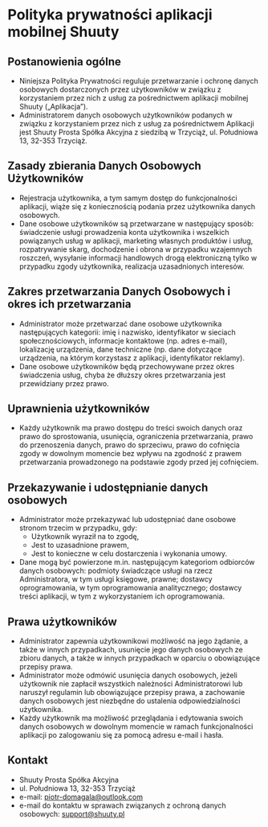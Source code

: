 # Polityka prywatności aplikacji mobilnej Shuuty

## Postanowienia ogólne
- Niniejsza Polityka Prywatności reguluje przetwarzanie i ochronę danych osobowych dostarczonych przez użytkowników w związku z korzystaniem przez nich z usług za pośrednictwem aplikacji mobilnej Shuuty („Aplikacja”).
- Administratorem danych osobowych użytkowników podanych w związku z korzystaniem przez nich z usług za pośrednictwem Aplikacji jest Shuuty Prosta Spółka Akcyjna z siedzibą w Trzyciąż, ul. Południowa 13, 32-353 Trzyciąż.

## Zasady zbierania Danych Osobowych Użytkowników
- Rejestracja użytkownika, a tym samym dostęp do funkcjonalności aplikacji, wiąże się z koniecznością podania przez użytkownika danych osobowych.
- Dane osobowe użytkowników są przetwarzane w następujący sposób: świadczenie usługi prowadzenia konta użytkownika i wszelkich powiązanych usług w aplikacji, marketing własnych produktów i usług, rozpatrywanie skarg, dochodzenie i obrona w przypadku wzajemnych roszczeń, wysyłanie informacji handlowych drogą elektroniczną tylko w przypadku zgody użytkownika, realizacja uzasadnionych interesów.

## Zakres przetwarzania Danych Osobowych i okres ich przetwarzania
- Administrator może przetwarzać dane osobowe użytkownika następujących kategorii: imię i nazwisko, identyfikator w sieciach społecznościowych, informacje kontaktowe (np. adres e-mail), lokalizację urządzenia, dane techniczne (np. dane dotyczące urządzenia, na którym korzystasz z aplikacji, identyfikator reklamy).
- Dane osobowe użytkowników będą przechowywane przez okres świadczenia usług, chyba że dłuższy okres przetwarzania jest przewidziany przez prawo.

## Uprawnienia użytkowników
- Każdy użytkownik ma prawo dostępu do treści swoich danych oraz prawo do sprostowania, usunięcia, ograniczenia przetwarzania, prawo do przenoszenia danych, prawo do sprzeciwu, prawo do cofnięcia zgody w dowolnym momencie bez wpływu na zgodność z prawem przetwarzania prowadzonego na podstawie zgody przed jej cofnięciem.

## Przekazywanie i udostępnianie danych osobowych
- Administrator może przekazywać lub udostępniać dane osobowe stronom trzecim w przypadku, gdy:
  - Użytkownik wyraził na to zgodę,
  - Jest to uzasadnione prawem,
  - Jest to konieczne w celu dostarczenia i wykonania umowy.
- Dane mogą być powierzone m.in. następującym kategoriom odbiorców danych osobowych: podmioty świadczące usługi na rzecz Administratora, w tym usługi księgowe, prawne; dostawcy oprogramowania, w tym oprogramowania analitycznego; dostawcy treści aplikacji, w tym z wykorzystaniem ich oprogramowania.

## Prawa użytkowników
- Administrator zapewnia użytkownikowi możliwość na jego żądanie, a także w innych przypadkach, usunięcie jego danych osobowych ze zbioru danych, a także w innych przypadkach w oparciu o obowiązujące przepisy prawa.
- Administrator może odmówić usunięcia danych osobowych, jeżeli użytkownik nie zapłacił wszystkich należności Administratorowi lub naruszył regulamin lub obowiązujące przepisy prawa, a zachowanie danych osobowych jest niezbędne do ustalenia odpowiedzialności użytkownika.
- Każdy użytkownik ma możliwość przeglądania i edytowania swoich danych osobowych w dowolnym momencie w ramach funkcjonalności aplikacji po zalogowaniu się za pomocą adresu e-mail i hasła.

## Kontakt
- Shuuty Prosta Spółka Akcyjna
- ul. Południowa 13, 32-353 Trzyciąż
- e-mail: piotr-domagala@outlook.com
- e-mail do kontaktu w sprawach związanych z ochroną danych osobowych: support@shuuty.pl
